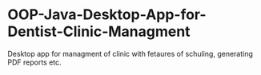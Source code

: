 # OOP-Java-Desktop-App-for-Dentist-Clinic-Managment
Desktop app for managment of clinic with fetaures of schuling, generating PDF reports etc.
